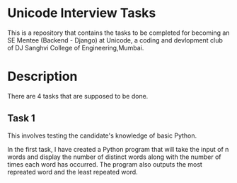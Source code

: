 # Unicode Interview Tasks
This is a repository that contains the tasks to be completed for becoming an SE Mentee (Backend - Django) at Unicode, a coding and devlopment club of DJ Sanghvi College of Engineering,Mumbai.

# Description
There are 4 tasks that are supposed to be done.

## Task 1
This involves testing the candidate's knowledge of basic Python.

In the first task, I have created a Python program that will take the input of n words and display the number of distinct words along with the number of times each word has occurred.
The program also outputs the most repreated word and the least repeated word.
